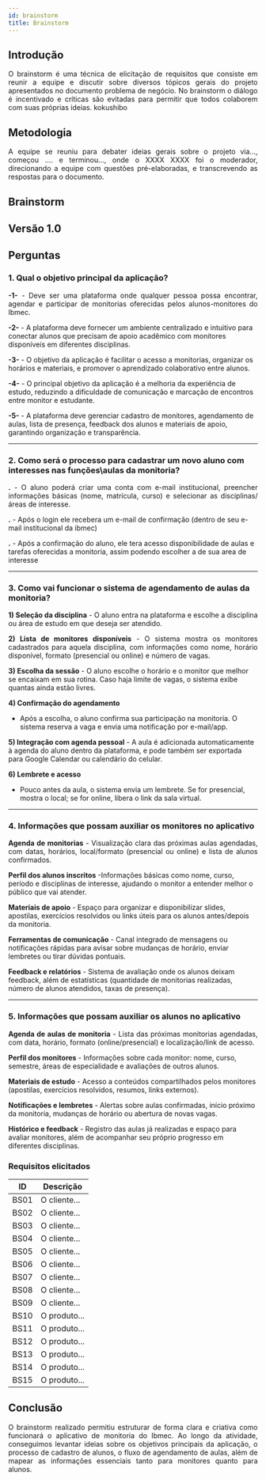 ```yaml
---
id: brainstorm
title: Brainstorm
---
```

 
## Introdução
<p align = "justify">
O brainstorm é uma técnica de elicitação de requisitos que consiste em reunir a equipe e discutir sobre diversos tópicos gerais do projeto apresentados no documento problema de negócio. No brainstorm o diálogo é incentivado e críticas são evitadas para permitir que todos colaborem com suas próprias ideias. kokushibo
</p>
 
## Metodologia
<p align = "justify">
A equipe se reuniu para debater ideias gerais sobre o projeto via..., começou .... e terminou..., onde o XXXX XXXX foi o moderador, direcionando a equipe com questões pré-elaboradas, e transcrevendo as respostas para o documento.
</p>
 
## Brainstorm
 
## Versão 1.0
 
## Perguntas
 
### 1. Qual o objetivo principal da aplicação?
 
<p align = "justify">
<b>-1-</b> -  Deve ser uma plataforma onde qualquer pessoa possa encontrar, agendar e participar de monitorias oferecidas pelos alunos-monitores do Ibmec.
</p>
 
<b>-2-</b> - A plataforma deve fornecer um ambiente centralizado e intuitivo para conectar alunos que precisam de apoio acadêmico com monitores disponíveis em diferentes disciplinas.
 
<b>-3-</b> - O objetivo da aplicação é facilitar o acesso a monitorias, organizar os horários e materiais, e promover o aprendizado colaborativo entre alunos.
 
<b>-4-</b> - O principal objetivo da aplicação é a melhoria da experiência de estudo, reduzindo a dificuldade de comunicação e marcação de encontros entre monitor e estudante.
 
<b>-5-</b> - A plataforma deve gerenciar cadastro de monitores, agendamento de aulas, lista de presença, feedback dos alunos e materiais de apoio, garantindo organização e transparência.
</p>
 
---
 
### 2. Como será o processo para cadastrar um novo aluno com interesses nas funções\aulas da monitoria?
 
<p align = "justify">
<b>.</b> - O aluno poderá criar uma conta com e-mail institucional, preencher informações básicas (nome, matrícula, curso) e selecionar as disciplinas/áreas de interesse.
 
<b>.</b> - Após o login ele recebera um e-mail de confirmação (dentro de seu e-mail institucional da ibmec)
 
<b>.</b> - Após a confirmação do aluno, ele tera acesso disponibilidade de aulas e tarefas oferecidas a monitoria, assim podendo escolher a de sua area de interesse

 

 
---
 
### 3. Como vai funcionar o sistema de agendamento de aulas da monitoria?
 
<p align = "justify">
<b>1) Seleção da disciplina</b> 
- O aluno entra na plataforma e escolhe a disciplina ou área de estudo em que deseja ser atendido.
</p>
 
<p align = "justify">
<b>2) Lista de monitores disponíveis</b>
- O sistema mostra os monitores cadastrados para aquela disciplina, com informações como nome, horário disponível, formato (presencial ou online) e número de vagas.
</p>
<p>
<b>3) Escolha da sessão</b> 
- O aluno escolhe o horário e o monitor que melhor se encaixam em sua rotina. Caso haja limite de vagas, o sistema exibe quantas ainda estão livres.
 
<b>4) Confirmação do agendamento</b> 
- Após a escolha, o aluno confirma sua participação na monitoria. O sistema reserva a vaga e envia uma notificação por e-mail/app.
</p>
<p>
<b>5) Integração com agenda pessoal</b>
- A aula é adicionada automaticamente à agenda do aluno dentro da plataforma, e pode também ser exportada para Google Calendar ou calendário do celular.

<b>6) Lembrete e acesso</b>
- Pouco antes da aula, o sistema envia um lembrete. Se for presencial, mostra o local; se for online, libera o link da sala virtual.
</p>

 
---
 
### 4. Informações que possam auxiliar os monitores no aplicativo

<p align = "justify">
<b>Agenda de monitorias</b> - Visualização clara das próximas aulas agendadas, com datas, horários, local/formato (presencial ou online) e lista de alunos confirmados.
 
<b>Perfil dos alunos inscritos</b> -Informações básicas como nome, curso, período e disciplinas de interesse, ajudando o monitor a entender melhor o público que vai atender.
 
<b>Materiais de apoio</b> - Espaço para organizar e disponibilizar slides, apostilas, exercícios resolvidos ou links úteis para os alunos antes/depois da monitoria.

<b>Ferramentas de comunicação</b> - Canal integrado de mensagens ou notificações rápidas para avisar sobre mudanças de horário, enviar lembretes ou tirar dúvidas pontuais.

<b>Feedback e relatórios</b> - Sistema de avaliação onde os alunos deixam feedback, além de estatísticas (quantidade de monitorias realizadas, número de alunos atendidos, taxas de presença).


---
 
### 5. Informações que possam auxiliar os alunos no aplicativo
<p align = "justify">
<b>Agenda de aulas de monitoria</b> - Lista das próximas monitorias agendadas, com data, horário, formato (online/presencial) e localização/link de acesso.

 
 <b>Perfil dos monitores</b> - Informações sobre cada monitor: nome, curso, semestre, áreas de especialidade e avaliações de outros alunos.

 
 <b>Materiais de estudo</b> - Acesso a conteúdos compartilhados pelos monitores (apostilas, exercícios resolvidos, resumos, links externos).

 
 <b>Notificações e lembretes</b> - Alertas sobre aulas confirmadas, início próximo da monitoria, mudanças de horário ou abertura de novas vagas.

 
 <b>Histórico e feedback</b> - Registro das aulas já realizadas e espaço para avaliar monitores, além de acompanhar seu próprio progresso em diferentes disciplinas.
</p>
 
 
### Requisitos elicitados
 
|ID|Descrição|
|----|-------------|
|BS01| O cliente...|
|BS02| O cliente...|
|BS03| O cliente...|
|BS04| O cliente...|
|BS05| O cliente...|
|BS06| O cliente...|
|BS07| O cliente...|
|BS08| O cliente...|
|BS09| O cliente...|
|BS10| O produto...|
|BS11| O produto...|
|BS12| O produto...|
|BS13| O produto...|
|BS14| O produto...|
|BS15| O produto...|
 
## Conclusão
<p align = "justify">
O brainstorm realizado permitiu estruturar de forma clara e criativa como funcionará o aplicativo de monitoria do Ibmec. Ao longo da atividade, conseguimos levantar ideias sobre os objetivos principais da aplicação, o processo de cadastro de alunos, o fluxo de agendamento de aulas, além de mapear as informações essenciais tanto para monitores quanto para alunos.
</p>

 

















